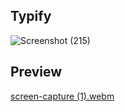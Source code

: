 ## Typify

![Screenshot (215)](https://github.com/mthirumalai2905/Typify/assets/98790479/f98c48ae-03b2-412e-baca-4115549dbef7)

## Preview 
[screen-capture (1).webm](https://github.com/mthirumalai2905/Typify/assets/98790479/2d323da1-dc69-4707-9be9-74f923cf90b6)

